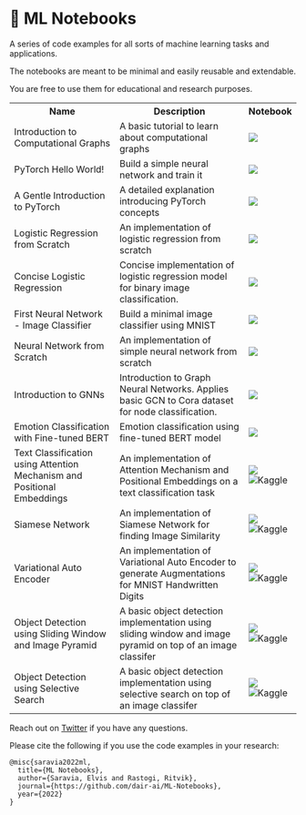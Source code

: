 # 🐙 ML Notebooks

A series of code examples for all sorts of machine learning tasks and applications.

The notebooks are meant to be minimal and easily reusable and extendable. 

You are free to use them for educational and research purposes.

<table class="tg">
  <tr>
    <th class="tg-yw4l"><b>Name</b></th>
    <th class="tg-yw4l"><b>Description</b></th>
    <th class="tg-yw4l"><b>Notebook</b></th>
  </tr>
  
  <tr>
    <td class="tg-yw4l">Introduction to Computational Graphs</td>
    <td class="tg-yw4l">A basic tutorial to learn about computational graphs</td>
    <td class="tg-yw4l"><a href="https://colab.research.google.com/drive/1eG1AF36Wa0EaANandAhrsbC3j04487SH?usp=sharing">
  <img src="https://colab.research.google.com/assets/colab-badge.svg" width = '' >
</a></td>
  </tr>
  
  <tr>
    <td class="tg-yw4l">PyTorch Hello World!</td>
    <td class="tg-yw4l">Build a simple neural network and train it</td>
    <td class="tg-yw4l"><a href="https://colab.research.google.com/drive/1ac0K9_aa46c77XEeYtaMAfSOfmH1Bl9L?usp=sharing">
  <img src="https://colab.research.google.com/assets/colab-badge.svg" width = '' >
</a></td>
  </tr>
  
  <tr>
    <td class="tg-yw4l">A Gentle Introduction to PyTorch</td>
    <td class="tg-yw4l">A detailed explanation introducing PyTorch concepts</td>
    <td class="tg-yw4l"><a href="https://colab.research.google.com/drive/1K7Ks1ERaS-w4rzW_ukeBag8mYRZME1es?usp=sharing">
  <img src="https://colab.research.google.com/assets/colab-badge.svg" width = '' >
</a></td>
  </tr>
  
  <tr>
    <td class="tg-yw4l">Logistic Regression from Scratch</td>
    <td class="tg-yw4l">An implementation of logistic regression from scratch</td>
    <td class="tg-yw4l"><a href="https://colab.research.google.com/drive/1iBoJ0kngkOthy7SgVaVQA1aHEROt5mra?usp=sharing">
  <img src="https://colab.research.google.com/assets/colab-badge.svg" width = '' >
</a></td>
  </tr>
  
  <tr>
    <td class="tg-yw4l">Concise Logistic Regression</td>
    <td class="tg-yw4l">Concise implementation of logistic regression model for binary image classification.</td>
    <td class="tg-yw4l"><a href="https://colab.research.google.com/drive/14hnFJvHDq9w7FGb8P6pd6-I7F3djTRG9?usp=sharing">
  <img src="https://colab.research.google.com/assets/colab-badge.svg" width = '' >
</a></td>
  </tr>
  
  
  <tr>
    <td class="tg-yw4l">First Neural Network - Image Classifier</td>
    <td class="tg-yw4l">Build a minimal image classifier using MNIST</td>
    <td class="tg-yw4l"><a href="https://colab.research.google.com/drive/1i94k-n97Z5r1KWV9Vly9IiKnYxf3Tfvu?usp=sharing">
  <img src="https://colab.research.google.com/assets/colab-badge.svg" width = '' >
</a></td>
  </tr>
  
  <tr>
    <td class="tg-yw4l">Neural Network from Scratch</td>
    <td class="tg-yw4l">An implementation of simple neural network from scratch</td>
    <td class="tg-yw4l"><a href="https://colab.research.google.com/drive/1YBcEZMUHhJUiwOIwQbqwmAAGrRznpP_E?usp=sharing">
  <img src="https://colab.research.google.com/assets/colab-badge.svg" width = '' >
</a></td>
  </tr>
  
  <tr>
    <td class="tg-yw4l">Introduction to GNNs</td>
    <td class="tg-yw4l">Introduction to Graph Neural Networks. Applies basic GCN to Cora dataset for node classification.</td>
    <td class="tg-yw4l"><a href="https://colab.research.google.com/drive/1d0jLDwgNBtjBVQOFe8lO_1WrqTVeVZx9?usp=sharing">
  <img src="https://colab.research.google.com/assets/colab-badge.svg" width = '' >
</a></td>
  </tr>
  
  <tr>
    <td class="tg-yw4l">Emotion Classification with Fine-tuned BERT</td>
    <td class="tg-yw4l">Emotion classification using fine-tuned BERT model</td>
    <td class="tg-yw4l"><a href="https://colab.research.google.com/drive/1nwCE6b9PXIKhv2hvbqf1oZKIGkXMTi1X?usp=sharing">
  <img src="https://colab.research.google.com/assets/colab-badge.svg" width = '' >
</a></td>
  </tr>
  
   <tr>
    <td class="tg-yw4l">Text Classification  using Attention Mechanism and Positional Embeddings</td>
    <td class="tg-yw4l">An implementation of Attention Mechanism and Positional Embeddings on a text classification  task</td>
    <td class="tg-yw4l"><a href="https://colab.research.google.com/drive/1Jc-_kcO3xYHDMFYSsIcUimcc38_WFlyh?usp=sharing">
  <img src="https://colab.research.google.com/assets/colab-badge.svg" width = '' >
</a><br>
      <a href="https://www.kaggle.com/code/ritvik1909/text-classification-attention" target="_blank"><img align="left" alt="Kaggle" title="Open in Kaggle" src="https://kaggle.com/static/images/open-in-kaggle.svg"></a></td>
  </tr>

   <tr>
    <td class="tg-yw4l">Siamese Network</td>
    <td class="tg-yw4l">An implementation of Siamese Network for finding Image Similarity</td>
    <td class="tg-yw4l"><a href="https://colab.research.google.com/drive/1sn7BDKVvi8-Ng37gvfyNw8OCf8kZY91o?usp=sharing">
  <img src="https://colab.research.google.com/assets/colab-badge.svg" width = '' >
</a><br>
     <a href="https://kaggle.com/code/ritvik1909/siamese-network" target="_blank"><img align="left" alt="Kaggle" title="Open in Kaggle" src="https://kaggle.com/static/images/open-in-kaggle.svg"></a></td>
  </tr>  

   <tr>
    <td class="tg-yw4l">Variational Auto Encoder</td>
    <td class="tg-yw4l">An implementation of Variational Auto Encoder to generate Augmentations for MNIST Handwritten Digits</td>
    <td class="tg-yw4l"><a href="https://colab.research.google.com/drive/13na-qaRSMwD2jplXjg_oapPDmVozIzLL?usp=sharing">
  <img src="https://colab.research.google.com/assets/colab-badge.svg" width = '' >
</a><br>
     <a href="https://www.kaggle.com/code/ritvik1909/variational-auto-encoder" target="_blank"><img align="left" alt="Kaggle" title="Open in Kaggle" src="https://kaggle.com/static/images/open-in-kaggle.svg"></a></td>
  </tr>    

   <tr>
    <td class="tg-yw4l">Object Detection using Sliding Window and Image Pyramid</td>
    <td class="tg-yw4l">A basic object detection implementation using sliding window and image pyramid on top of an image classifer</td>
    <td class="tg-yw4l"><a href="https://colab.research.google.com/drive/1CiLN6g7puBheHq-tfk4YB4X-Lgypur8M?usp=sharing">
  <img src="https://colab.research.google.com/assets/colab-badge.svg" width = '' >
</a><br>
     <a href="https://www.kaggle.com/code/ritvik1909/object-detection-sliding-window" target="_blank"><img align="left" alt="Kaggle" title="Open in Kaggle" src="https://kaggle.com/static/images/open-in-kaggle.svg"></a></td>
  </tr>    
  
   <tr>
    <td class="tg-yw4l">Object Detection using Selective Search</td>
    <td class="tg-yw4l">A basic object detection implementation using selective search on top of an image classifer</td>
    <td class="tg-yw4l"><a href="https://colab.research.google.com/drive/1C7Zo5JRMrcETMxn-8jRuszrEXXjRbN37?usp=sharing">
  <img src="https://colab.research.google.com/assets/colab-badge.svg" width = '' >
</a><br>
     <a href="https://www.kaggle.com/code/ritvik1909/object-detection-selective-search" target="_blank"><img align="left" alt="Kaggle" title="Open in Kaggle" src="https://kaggle.com/static/images/open-in-kaggle.svg"></a></td>
  </tr>    
  
  
  
 </table> 

Reach out on [Twitter](https://twitter.com/omarsar0) if you have any questions. 

Please cite the following if you use the code examples in your research:

```
@misc{saravia2022ml,
  title={ML Notebooks},
  author={Saravia, Elvis and Rastogi, Ritvik},
  journal={https://github.com/dair-ai/ML-Notebooks},
  year={2022}
}
```
